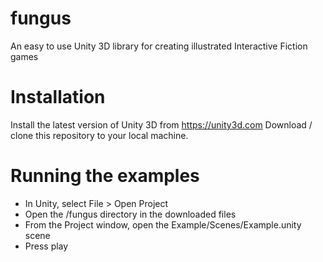 fungus
======

An easy to use Unity 3D library for creating illustrated Interactive Fiction games

Installation
============

Install the latest version of Unity 3D from https://unity3d.com
Download / clone this repository to your local machine.

Running the examples
====================

- In Unity, select File > Open Project
- Open the /fungus directory in the downloaded files
- From the Project window, open the Example/Scenes/Example.unity scene
- Press play
